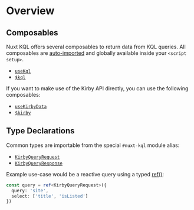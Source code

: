 # Overview

## Composables

Nuxt KQL offers several composables to return data from KQL queries. All composables are [auto-imported](https://nuxt.com/docs/guide/concepts/auto-imports) and globally available inside your `<script setup>`.

- [`useKql`](/api/use-kql)
- [`$kql`](/api/kql)

If you want to make use of the Kirby API directly, you can use the following composables:

- [`useKirbyData`](/api/use-kirby-data)
- [`$kirby`](/api/kirby)

## Type Declarations

Common types are importable from the special `#nuxt-kql` module alias:

- [`KirbyQueryRequest`](/api/types-query-request)
- [`KirbyQueryResponse`](/api/types-query-response)

Example use-case would be a reactive query using a typed [ref()](https://vuejs.org/api/reactivity-core.html#ref):

```ts
const query = ref<KirbyQueryRequest>({
  query: 'site',
  select: ['title', 'isListed']
})
```
